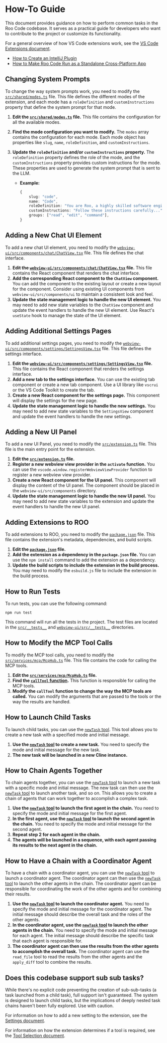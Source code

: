 # How-To Guide

This document provides guidance on how to perform common tasks in the Roo Code codebase. It serves as a practical guide for developers who want to contribute to the project or customize its functionality.

For a general overview of how VS Code extensions work, see the [VS Code Extensions document](vscode-extensions.md).

- [How to Create an IntelliJ Plugin](intellij-plugin.md)
- [How to Make Roo Code Run as a Standalone Cross-Platform App](cross-platform-app.md)

## Changing System Prompts

To change the way system prompts work, you need to modify the [`src/shared/modes.ts`](../src/shared/modes.ts) file. This file defines the different modes of the extension, and each mode has a `roleDefinition` and `customInstructions` property that define the system prompt for that mode.

1.  **Edit the [`src/shared/modes.ts`](../src/shared/modes.ts) file.** This file contains the configuration for all the available modes.
2.  **Find the mode configuration you want to modify.** The `modes` array contains the configuration for each mode. Each mode object has properties like `slug`, `name`, `roleDefinition`, and `customInstructions`.
3.  **Update the `roleDefinition` and/or `customInstructions` property.** The `roleDefinition` property defines the role of the mode, and the `customInstructions` property provides custom instructions for the mode. These properties are used to generate the system prompt that is sent to the LLM.

    - **Example:**
        ```typescript
        {
            slug: "code",
            name: "Code",
            roleDefinition: "You are Roo, a highly skilled software engineer...",
            customInstructions: "Follow these instructions carefully...",
            groups: ["read", "edit", "command"],
        }
        ```

## Adding a New Chat UI Element

To add a new chat UI element, you need to modify the [`webview-ui/src/components/chat/ChatView.tsx`](../webview-ui/src/components/chat/ChatView.tsx) file. This file defines the chat interface.

1.  **Edit the [`webview-ui/src/components/chat/ChatView.tsx`](../webview-ui/src/components/chat/ChatView.tsx) file.** This file contains the React component that renders the chat interface.
2.  **Add the corresponding React component to the `ChatView` component.** You can add the component to the existing layout or create a new layout for the component. Consider using existing UI components from `webview-ui/src/components/ui` to maintain a consistent look and feel.
3.  **Update the state management logic to handle the new UI element.** You may need to add new state variables to the `ChatView` component and update the event handlers to handle the new UI element. Use React's `useState` hook to manage the state of the UI element.

## Adding Additional Settings Pages

To add additional settings pages, you need to modify the [`webview-ui/src/components/settings/SettingsView.tsx`](../webview-ui/src/components/settings/SettingsView.tsx) file. This file defines the settings interface.

1.  **Edit the [`webview-ui/src/components/settings/SettingsView.tsx`](../webview-ui/src/components/settings/SettingsView.tsx) file.** This file contains the React component that renders the settings interface.
2.  **Add a new tab to the settings interface.** You can use the existing tab component or create a new tab component. Use a UI library like `vscrui` or the VS Code Toolkit to create the tab.
3.  **Create a new React component for the settings page.** This component will display the settings for the new page.
4.  **Update the state management logic to handle the new settings.** You may need to add new state variables to the `SettingsView` component and update the event handlers to handle the new settings.

## Adding a New UI Panel

To add a new UI Panel, you need to modify the [`src/extension.ts`](../src/extension.ts) file. This file is the main entry point for the extension.

1.  **Edit the [`src/extension.ts`](../src/extension.ts) file.**
2.  **Register a new webview view provider in the `activate` function.** You can use the `vscode.window.registerWebviewViewProvider` function to register a new webview view provider.
3.  **Create a new React component for the UI panel.** This component will display the content of the UI panel. The component should be placed in the `webview-ui/src/components` directory.
4.  **Update the state management logic to handle the new UI panel.** You may need to add new state variables to the extension and update the event handlers to handle the new UI panel.

## Adding Extensions to ROO

To add extensions to ROO, you need to modify the [`package.json`](../package.json) file. This file contains the extension's metadata, dependencies, and build scripts.

1.  **Edit the [`package.json`](../package.json) file.**
2.  **Add the extension as a dependency in the `package.json` file.** You can use the `npm install` command to add the extension as a dependency.
3.  **Update the build scripts to include the extension in the build process.** You may need to modify the `esbuild.js` file to include the extension in the build process.

## How to Run Tests

To run tests, you can use the following command:

```
npm run test
```

This command will run all the tests in the project. The test files are located in the [`src/__tests__`](../src/__tests__) and [`webview-ui/src/__tests__`](../webview-ui/src/__tests__) directories.

## How to Modify the MCP Tool Calls

To modify the MCP tool calls, you need to modify the [`src/services/mcp/McpHub.ts`](../src/services/mcp/McpHub.ts) file. This file contains the code for calling the MCP tools.

1.  **Edit the [`src/services/mcp/McpHub.ts`](../src/services/mcp/McpHub.ts) file.**
2.  **Find the [`callTool` function](../src/services/mcp/McpHub.ts#callTool).** This function is responsible for calling the MCP tools.
3.  **Modify the `callTool` function to change the way the MCP tools are called.** You can modify the arguments that are passed to the tools or the way the results are handled.

## How to Launch Child Tasks

To launch child tasks, you can use the [`newTask` tool](../src/extension.ts). This tool allows you to create a new task with a specified mode and initial message.

1.  **Use the [`newTask` tool](../src/extension.ts) to create a new task.** You need to specify the mode and initial message for the new task.
2.  **The new task will be launched in a new Cline instance.**

## How to Chain Agents Together

To chain agents together, you can use the [`newTask` tool](../src/extension.ts) to launch a new task with a specific mode and initial message. The new task can then use the [`newTask` tool](../src/extension.ts) to launch another task, and so on. This allows you to create a chain of agents that can work together to accomplish a complex task.

1.  **Use the [`newTask` tool](../src/extension.ts) to launch the first agent in the chain.** You need to specify the mode and initial message for the first agent.
2.  **In the first agent, use the [`newTask` tool](../src/extension.ts) to launch the second agent in the chain.** You need to specify the mode and initial message for the second agent.
3.  **Repeat step 2 for each agent in the chain.**
4.  **The agents will be launched in a sequence, with each agent passing its results to the next agent in the chain.**

## How to Have a Chain with a Coordinator Agent

To have a chain with a coordinator agent, you can use the [`newTask` tool](../src/extension.ts) to launch a coordinator agent. The coordinator agent can then use the [`newTask` tool](../src/extension.ts) to launch the other agents in the chain. The coordinator agent can be responsible for coordinating the work of the other agents and for combining their results.

1.  **Use the [`newTask` tool](../src/extension.ts) to launch the coordinator agent.** You need to specify the mode and initial message for the coordinator agent. The initial message should describe the overall task and the roles of the other agents.
2.  **In the coordinator agent, use the [`newTask` tool](../src/extension.ts) to launch the other agents in the chain.** You need to specify the mode and initial message for each agent. The initial message should describe the specific task that each agent is responsible for.
3.  **The coordinator agent can then use the results from the other agents to accomplish the overall task.** The coordinator agent can use the `read_file` tool to read the results from the other agents and the `apply_diff` tool to combine the results.

## Does this codebase support sub sub tasks?

While there's no explicit code preventing the creation of sub-sub-tasks (a task launched from a child task), full support isn't guaranteed. The system is designed to launch child tasks, but the implications of deeply nested task chains haven't been fully explored. Use with caution.

For information on how to add a new setting to the extension, see the [Settings document](settings.md).

For information on how the extension determines if a tool is required, see the [Tool Selection document](tool-selection.md).
